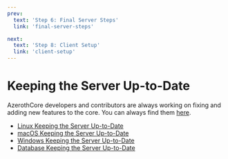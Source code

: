 ```yaml
---
prev:
  text: 'Step 6: Final Server Steps'
  link: 'final-server-steps'

next:
  text: 'Step 8: Client Setup'
  link: 'client-setup'
---
```


# Keeping the Server Up-to-Date

AzerothCore developers and contributors are always working on fixing and adding new features to the core. You can always find them [here](https://github.com/azerothcore/azerothcore-wotlk/commits/master).

- [Linux Keeping the Server Up-to-Date](linux-keeping-the-server-up-to-date)
- [macOS Keeping the Server Up-to-Date](macos-keeping-the-server-up-to-date)
- [Windows Keeping the Server Up-to-Date](windows-keeping-the-server-up-to-date)
- [Database Keeping the Server Up-to-Date](database-keeping-the-server-up-to-date)

<!--@include: ./help.md-->
